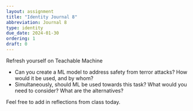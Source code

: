 ```yaml
---
layout: assignment
title: "Identity Journal 8"
abbreviation: Journal 8
type: identity
due_date: 2024-01-30
ordering: 1
draft: 0
---
```


Refresh yourself on Teachable Machine
- Can you create a ML model to address safety from terror attacks? How would it be used, and by whom?
- Simultaneously, should ML be used towards this task? What would you need to consider? What are the alternatives?

Feel free to add in reflections from class today.
